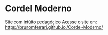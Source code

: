# Cordel Moderno
 Site com intúito pedagógico
 Acesse o site em: https://brunomferrari.github.io./Cordel-Moderno/
